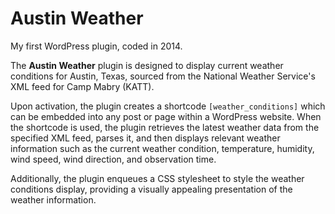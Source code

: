 # Austin Weather
My first WordPress plugin, coded in 2014.

The **Austin Weather** plugin is designed to display current weather conditions for Austin, Texas, sourced from the National Weather Service's XML feed for Camp Mabry (KATT).

Upon activation, the plugin creates a shortcode `[weather_conditions]` which can be embedded into any post or page within a WordPress website. When the shortcode is used, the plugin retrieves the latest weather data from the specified XML feed, parses it, and then displays relevant weather information such as the current weather condition, temperature, humidity, wind speed, wind direction, and observation time.

Additionally, the plugin enqueues a CSS stylesheet to style the weather conditions display, providing a visually appealing presentation of the weather information.
